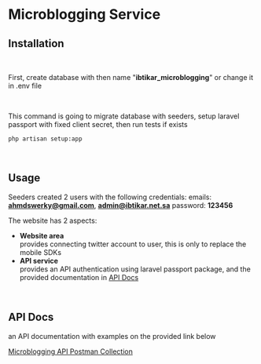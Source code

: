 # Microblogging Service

## Installation

<br/>

First, create database with then name "**ibtikar_microblogging**" or change it in .env file

<br/>

This command is going to migrate database with seeders, setup laravel passport with fixed client secret, then run tests if exists

```
php artisan setup:app
```

<br/>

## Usage

Seeders created 2 users with the following credentials:
emails: **ahmdswerky@gmail.com**, **admin@ibtikar.net.sa**
password: **123456**

The website has 2 aspects:

- **Website area**
  <br />
  provides connecting twitter account to user, this is only to replace the mobile SDKs
- **API service**
  <br />
  provides an API authentication using laravel passport package, and the provided documentation in [API Docs](#api-docs)

<br/>

## API Docs

an API documentation with examples on the provided link below

[Microblogging API Postman Collection](https://documenter.getpostman.com/view/5216161/T1LV8PVB?version=latest)
